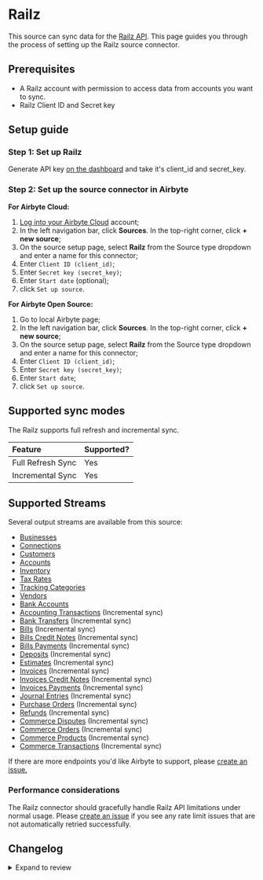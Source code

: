 # Railz

This source can sync data for the [Railz API](https://docs.railz.ai/).
This page guides you through the process of setting up the Railz source connector.

## Prerequisites

- A Railz account with permission to access data from accounts you want to sync.
- Railz Client ID and Secret key

## Setup guide

### Step 1: Set up Railz

Generate API key [on the dashboard](https://dashboard.railz.ai/developers/api-keys) and take it's client_id and secret_key.

### Step 2: Set up the source connector in Airbyte

<!-- env:cloud -->

**For Airbyte Cloud:**

1. [Log into your Airbyte Cloud](https://cloud.airbyte.com/workspaces) account;
2. In the left navigation bar, click **Sources**. In the top-right corner, click **+ new source**;
3. On the source setup page, select **Railz** from the Source type dropdown and enter a name for this connector;
4. Enter `Client ID (client_id)`;
5. Enter `Secret key (secret_key)`;
6. Enter `Start date` (optional);
7. click `Set up source`.
<!-- /env:cloud -->

<!-- env:oss -->

**For Airbyte Open Source:**

1. Go to local Airbyte page;
2. In the left navigation bar, click **Sources**. In the top-right corner, click **+ new source**;
3. On the source setup page, select **Railz** from the Source type dropdown and enter a name for this connector;
4. Enter `Client ID (client_id)`;
5. Enter `Secret key (secret_key)`;
6. Enter `Start date`;
7. click `Set up source`.
<!-- /env:oss -->

## Supported sync modes

The Railz supports full refresh and incremental sync.

| Feature           | Supported? |
| :---------------- | :--------- |
| Full Refresh Sync | Yes        |
| Incremental Sync  | Yes        |

## Supported Streams

Several output streams are available from this source:

- [Businesses](https://docs.railz.ai/reference/get-businesses)
- [Connections](https://docs.railz.ai/reference/getconnections)
- [Customers](https://docs.railz.ai/reference/getcustomers)
- [Accounts](https://docs.railz.ai/reference/getaccounts)
- [Inventory](https://docs.railz.ai/reference/getinventory)
- [Tax Rates](https://docs.railz.ai/reference/gettaxrates)
- [Tracking Categories](https://docs.railz.ai/reference/get-trackingcategories)
- [Vendors](https://docs.railz.ai/reference/getvendors)
- [Bank Accounts](https://docs.railz.ai/reference/get-bankaccounts)
- [Accounting Transactions](https://docs.railz.ai/reference/get-accountingtransactions) \(Incremental sync\)
- [Bank Transfers](https://docs.railz.ai/reference/get-banktransfers) \(Incremental sync\)
- [Bills](https://docs.railz.ai/reference/getbills) \(Incremental sync\)
- [Bills Credit Notes](https://docs.railz.ai/reference/bill-creditnotes) \(Incremental sync\)
- [Bills Payments](https://docs.railz.ai/reference/getbillspayments) \(Incremental sync\)
- [Deposits](https://docs.railz.ai/reference/get-deposits) \(Incremental sync\)
- [Estimates](https://docs.railz.ai/reference/get-estimates) \(Incremental sync\)
- [Invoices](https://docs.railz.ai/reference/getinvoices) \(Incremental sync\)
- [Invoices Credit Notes](https://docs.railz.ai/reference/get-invoice-creditnotes) \(Incremental sync\)
- [Invoices Payments](https://docs.railz.ai/reference/getinvoicespayments) \(Incremental sync\)
- [Journal Entries](https://docs.railz.ai/reference/get-journalentries) \(Incremental sync\)
- [Purchase Orders](https://docs.railz.ai/reference/get-purchaseorder) \(Incremental sync\)
- [Refunds](https://docs.railz.ai/reference/get-refund) \(Incremental sync\)
- [Commerce Disputes](https://docs.railz.ai/reference/dispute) \(Incremental sync\)
- [Commerce Orders](https://docs.railz.ai/reference/order) \(Incremental sync\)
- [Commerce Products](https://docs.railz.ai/reference/product) \(Incremental sync\)
- [Commerce Transactions](https://docs.railz.ai/reference/transactions) \(Incremental sync\)

If there are more endpoints you'd like Airbyte to support, please [create an issue.](https://github.com/airbytehq/airbyte/issues/new/choose)

### Performance considerations

The Railz connector should gracefully handle Railz API limitations under normal usage. Please [create an issue](https://github.com/airbytehq/airbyte/issues) if you see any rate limit issues that are not automatically retried successfully.

## Changelog

<details>
  <summary>Expand to review</summary>

| Version | Date       | Pull Request                                             | Subject           |
| :------ | :--------- | :------------------------------------------------------- | :---------------- |
| 0.1.25 | 2025-01-25 | [52519](https://github.com/airbytehq/airbyte/pull/52519) | Update dependencies |
| 0.1.24 | 2025-01-18 | [51928](https://github.com/airbytehq/airbyte/pull/51928) | Update dependencies |
| 0.1.23 | 2025-01-11 | [51318](https://github.com/airbytehq/airbyte/pull/51318) | Update dependencies |
| 0.1.22 | 2025-01-04 | [50926](https://github.com/airbytehq/airbyte/pull/50926) | Update dependencies |
| 0.1.21 | 2024-12-28 | [50699](https://github.com/airbytehq/airbyte/pull/50699) | Update dependencies |
| 0.1.20 | 2024-12-21 | [50266](https://github.com/airbytehq/airbyte/pull/50266) | Update dependencies |
| 0.1.19 | 2024-12-14 | [49067](https://github.com/airbytehq/airbyte/pull/49067) | Starting with this version, the Docker image is now rootless. Please note that this and future versions will not be compatible with Airbyte versions earlier than 0.64 |
| 0.1.18 | 2024-10-28 | [47114](https://github.com/airbytehq/airbyte/pull/47114) | Update dependencies |
| 0.1.17 | 2024-10-12 | [46786](https://github.com/airbytehq/airbyte/pull/46786) | Update dependencies |
| 0.1.16 | 2024-10-05 | [46462](https://github.com/airbytehq/airbyte/pull/46462) | Update dependencies |
| 0.1.15 | 2024-09-28 | [46182](https://github.com/airbytehq/airbyte/pull/46182) | Update dependencies |
| 0.1.14 | 2024-09-21 | [45811](https://github.com/airbytehq/airbyte/pull/45811) | Update dependencies |
| 0.1.13 | 2024-09-14 | [45576](https://github.com/airbytehq/airbyte/pull/45576) | Update dependencies |
| 0.1.12 | 2024-09-07 | [45317](https://github.com/airbytehq/airbyte/pull/45317) | Update dependencies |
| 0.1.11 | 2024-08-31 | [45036](https://github.com/airbytehq/airbyte/pull/45036) | Update dependencies |
| 0.1.10 | 2024-08-24 | [44649](https://github.com/airbytehq/airbyte/pull/44649) | Update dependencies |
| 0.1.9 | 2024-08-17 | [44206](https://github.com/airbytehq/airbyte/pull/44206) | Update dependencies |
| 0.1.8 | 2024-08-12 | [43801](https://github.com/airbytehq/airbyte/pull/43801) | Update dependencies |
| 0.1.7 | 2024-08-10 | [43541](https://github.com/airbytehq/airbyte/pull/43541) | Update dependencies |
| 0.1.6 | 2024-08-03 | [43288](https://github.com/airbytehq/airbyte/pull/43288) | Update dependencies |
| 0.1.5 | 2024-07-27 | [42674](https://github.com/airbytehq/airbyte/pull/42674) | Update dependencies |
| 0.1.4 | 2024-07-20 | [40029](https://github.com/airbytehq/airbyte/pull/40029) | Update dependencies |
| 0.1.3 | 2024-07-19 | [42125](https://github.com/airbytehq/airbyte/pull/42125) | Fix Python MRO bug |
| 0.1.2 | 2024-05-21 | [38545](https://github.com/airbytehq/airbyte/pull/38545) | [autopull] base image + poetry + up_to_date |
| 0.1.1 | 2023-02-16 | [20960](https://github.com/airbytehq/airbyte/pull/20960) | New Source: Railz |

</details>
